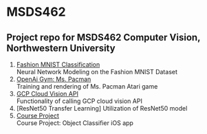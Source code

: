 # MSDS462
## Project repo for MSDS462 Computer Vision, Northwestern University 
1. [Fashion MNIST Classification](Neural_Network_Modeling_on_the_Fashion_MNIST_Dataset.ipynb)  
Neural Network Modeling on the Fashion MNIST Dataset
2. [OpenAi Gym: Ms. Pacman](Training_MsPacman_OpenAi_Gym.ipynb)   
Training and rendering of Ms. Pacman Atari game 
3. [GCP Cloud Vision API](Google_Cloud_VisionAPI.ipynb)  
Functionality of calling GCP cloud vision API   
4. [ResNet50 Transfer Learning]
Utilization of ResNet50 model
5. [Course Project](MSDS462_Final_Project__v2.ipynb)  
Course Project: Object Classifier iOS app 
